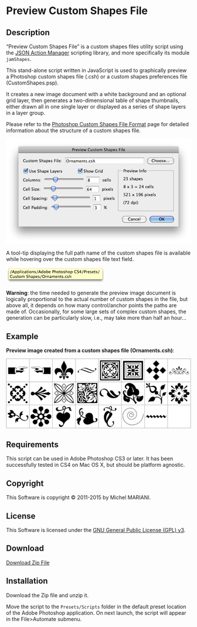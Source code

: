 # Preview Custom Shapes File

## Description

“Preview Custom Shapes File” is a custom shapes files utility script using the [JSON Action Manager](/JSON-Action-Manager) scripting library, and more specifically its module `jamShapes`.

This stand-alone script written in JavaScript is used to graphically preview a Photoshop custom shapes file (.csh) or a custom shapes preferences file (CustomShapes.psp).

It creates a new image document with a white background and an optional grid layer, then generates a two-dimensional table of shape thumbnails, either drawn all in one single layer or displayed as a series of shape layers in a layer group.

Please refer to the [Photoshop Custom Shapes File Format](/Documentation/Photoshop-Custom-Shapes-File-Format) page for detailed information about the structure of a custom shapes file.

![Preview Custom Shapes File Dialog (Mac OS X)](images/Preview-Custom-Shapes-File-Dialog-Mac-OS-X.png)

A tool-tip displaying the full path name of the custom shapes file is available while hovering over the custom shapes file text field.

![Custom Shapes File Help Tip (Mac OS X)](images/Custom-Shapes-File-Help-Tip.png)

**Warning**: the time needed to generate the preview image document is logically proportional to the actual number of custom shapes in the file, but above all, it depends on how many control/anchor points the paths are made of. Occasionally, for some large sets of complex custom shapes, the generation can be particularly slow, i.e., may take more than half an hour…

## Example

**Preview image created from a custom shapes file (Ornaments.csh)**:

![Ornaments (23 shapes)](images/Ornaments-23-shapes.png)

## Requirements

This script can be used in Adobe Photoshop CS3 or later. It has been successfully tested in CS4 on Mac OS X, but should be platform agnostic.

## Copyright

This Software is copyright © 2011-2015 by Michel MARIANI.

## License

This Software is licensed under the [GNU General Public License (GPL) v3](https://www.gnu.org/licenses/gpl.html).

## Download

[Download Zip File](/Downloads/Preview-Custom-Shapes-File-2.3.zip)

## Installation

Download the Zip file and unzip it.

Move the script to the `Presets/Scripts` folder in the default preset location of the Adobe Photoshop application. On next launch, the script will appear in the File>Automate submenu.
